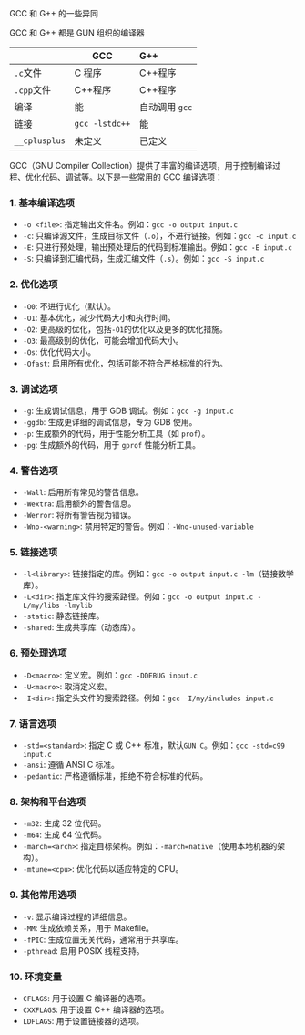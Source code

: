 

GCC 和 G++ 的一些异同

GCC 和 G++ 都是 GUN 组织的编译器

|          | GCC        | G++        |
| :------- | ---------- | :--------- |
| `.c`文件 | C 程序    | C++程序 |
| `.cpp`文件 | C++程序 | C++程序 |
| 编译     | 能         | 自动调用 `gcc` |
| 链接     | `gcc -lstdc++` | 能 |
| `__cplusplus` | 未定义 | 已定义 |

GCC（GNU Compiler Collection）提供了丰富的编译选项，用于控制编译过程、优化代码、调试等。以下是一些常用的 GCC 编译选项： 

### 1. **基本编译选项**
- `-o <file>`: 指定输出文件名。例如：`gcc -o output input.c`
- `-c`: 只编译源文件，生成目标文件（`.o`），不进行链接。例如：`gcc -c input.c`
- `-E`: 只进行预处理，输出预处理后的代码到标准输出。例如：`gcc -E input.c`
- `-S`: 只编译到汇编代码，生成汇编文件（`.s`）。例如：`gcc -S input.c`

### 2. **优化选项**
- `-O0`: 不进行优化（默认）。
- `-O1`: 基本优化，减少代码大小和执行时间。
- `-O2`: 更高级的优化，包括`-O1`的优化以及更多的优化措施。
- `-O3`: 最高级别的优化，可能会增加代码大小。
- `-Os`: 优化代码大小。
- `-Ofast`: 启用所有优化，包括可能不符合严格标准的行为。

### 3. **调试选项**
- `-g`: 生成调试信息，用于 GDB 调试。例如：`gcc -g input.c`
- `-ggdb`: 生成更详细的调试信息，专为 GDB 使用。
- `-p`: 生成额外的代码，用于性能分析工具（如 `prof`）。
- `-pg`: 生成额外的代码，用于 `gprof` 性能分析工具。

### 4. **警告选项**
- `-Wall`: 启用所有常见的警告信息。
- `-Wextra`: 启用额外的警告信息。
- `-Werror`: 将所有警告视为错误。
- `-Wno-<warning>`: 禁用特定的警告。例如：`-Wno-unused-variable`

### 5. **链接选项**
- `-l<library>`: 链接指定的库。例如：`gcc -o output input.c -lm`（链接数学库）。
- `-L<dir>`: 指定库文件的搜索路径。例如：`gcc -o output input.c -L/my/libs -lmylib`
- `-static`: 静态链接库。
- `-shared`: 生成共享库（动态库）。

### 6. **预处理选项**
- `-D<macro>`: 定义宏。例如：`gcc -DDEBUG input.c`
- `-U<macro>`: 取消定义宏。
- `-I<dir>`: 指定头文件的搜索路径。例如：`gcc -I/my/includes input.c`

### 7. **语言选项**
- `-std=<standard>`: 指定 C 或 C++ 标准，默认`GUN C`。例如：`gcc -std=c99 input.c`
- `-ansi`: 遵循 ANSI C 标准。
- `-pedantic`: 严格遵循标准，拒绝不符合标准的代码。

### 8. **架构和平台选项**
- `-m32`: 生成 32 位代码。
- `-m64`: 生成 64 位代码。
- `-march=<arch>`: 指定目标架构。例如：`-march=native`（使用本地机器的架构）。
- `-mtune=<cpu>`: 优化代码以适应特定的 CPU。

### 9. **其他常用选项**
- `-v`: 显示编译过程的详细信息。
- `-MM`: 生成依赖关系，用于 Makefile。
- `-fPIC`: 生成位置无关代码，通常用于共享库。
- `-pthread`: 启用 POSIX 线程支持。

### 10. **环境变量**
- `CFLAGS`: 用于设置 C 编译器的选项。
- `CXXFLAGS`: 用于设置 C++ 编译器的选项。
- `LDFLAGS`: 用于设置链接器的选项。

